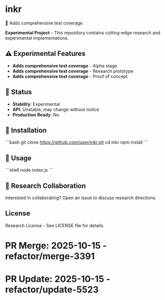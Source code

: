 # inkr

🧪 Adds comprehensive test coverage

**Experimental Project** - This repository contains cutting-edge research and experimental implementations.

## ⚠️ Experimental Features

- **Adds comprehensive test coverage** - Alpha stage
- **Adds comprehensive test coverage** - Research prototype
- **Adds comprehensive test coverage** - Proof of concept

## 🚧 Status

- **Stability**: Experimental
- **API**: Unstable, may change without notice
- **Production Ready**: No

## 🔬 Installation

\`\`\`bash
git clone https://github.com/user/inkr.git
cd inkr
npm install
\`\`\`

## 🧫 Usage

\`\`\`shell
node index.js
\`\`\`

## 🤝 Research Collaboration

Interested in collaborating? Open an issue to discuss research directions.

## License

Research License - See LICENSE file for details.

# PR Merge: 2025-10-15 - refactor/merge-3391

# PR Update: 2025-10-15 - refactor/update-5523
